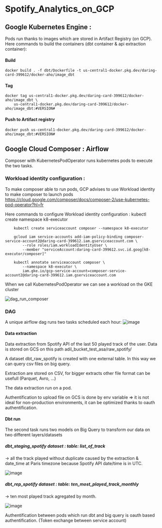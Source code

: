# Spotify_Analytics_on_GCP

## Google Kubernetes Engine :

Pods run thanks to images which are stored in Artifact Registry (on GCP). Here commands to build the containers (dbt container & api extraction container):
#### Build 
    docker build . -f dbt/Dockerfile -t us-central1-docker.pkg.dev/daring-card-399612/docker-aho/image_dbt
#### Tag    
    docker tag us-central1-docker.pkg.dev/daring-card-399612/docker-aho/image_dbt \
        us-central1-docker.pkg.dev/daring-card-399612/docker-aho/image_dbt:#VERSION#
#### Push to Artifact registry
    docker push us-central1-docker.pkg.dev/daring-card-399612/docker-aho/image_dbt:#VERSION#


## Google Cloud Composer : Airflow 

Composer with KubernetesPodOperator runs kubernetes pods to execute the two tasks.
  ### Workload identity configuration :

To make composer able to run pods, GCP advises to use Workload identity to make composer to launch pods https://cloud.google.com/composer/docs/composer-2/use-kubernetes-pod-operator?hl=fr

Here commands to configure Workload identity configuration :
        kubectl create namespace k8-executor
        
        kubectl create serviceaccount composer --namespace k8-executor
        
        gcloud iam service-accounts add-iam-policy-binding composer-service-account2@daring-card-399612.iam.gserviceaccount.com \
            --role roles/iam.workloadIdentityUser \
            --member "serviceAccount:daring-card-399612.svc.id.goog[k8-executor/composer]"
        
        kubectl annotate serviceaccount composer \
            --namespace k8-executor \
            iam.gke.io/gcp-service-account=composer-service-account2@daring-card-399612.iam.gserviceaccount.com

When we call KubernetesPodOperator we can see a workload on the GKE cluster 


![dag_run_composer](https://github.com/ah-portfolio/Spotify_Analytics_on_GCP/assets/110063004/6f383db4-f625-4bfb-94f3-b155679d7619)


  ### DAG
A unique airflow dag runs two tasks scheduled each hour:
![image](https://github.com/ah-portfolio/Spotify_Analytics_on_GCP/assets/110063004/de4a959d-0c71-4449-acf2-a7c0dece0b42)

#### Data extraction

Data extraction from Spotify API of the last 50 played track of the user. Data is stored on GCS on this path adil_bucket_test_asa/raw_spotify/

A dataset dbt_raw_spotify is created with one external table. In this way we can query csv files on big query.

Extraction are stored on CSV, for bigger extracts other file format can be usefull (Parquet, Avro, ...)

The data extraction run on a pod.

Authentification to upload file on GCS is done by env variable => it is not ideal for non-production environments, it can be optimized thanks to oauth authentification.

#### Dbt run

The second task runs two models on Big Query to transform our data on two different layers/datasets 
  ##### dbt_staging_spotify dataset :  table: list_of_track 
  
  -> all the track played without duplicate caused by the extraction & date_time at Paris timezone because Spotify API date/time is in UTC. 
  
  ![image](https://github.com/ah-portfolio/Spotify_Analytics_on_GCP/assets/110063004/382b234a-72ec-414e-947c-bd469a8e528f)

  ##### dbt_rep_spotify dataset : table: ten_most_played_track_monthly
  
  -> ten most played track agregated by month.
  
![image](https://github.com/ah-portfolio/Spotify_Analytics_on_GCP/assets/110063004/f825ccae-34ca-480c-b360-1a86ec84f675)


Authentification between pods which run dbt and big query is oauth based authentification. (Token exchange between service account)
